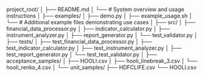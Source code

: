 project_root/
│
├── README.md
│   └── # System overview and usage instructions
│
├── examples/
│   ├── demo.py
│   ├── example_usage.sh
│   └── # Additional example files demonstrating use cases
│
├── src/
│   ├── financial_data_processor.py
│   ├── indicator_calculator.py
│   ├── instrument_analyzer.py
│   ├── report_generator.py
│   └── test_validator.py
│
├── tests/
│   ├── test_financial_data_processor.py
│   ├── test_indicator_calculator.py
│   ├── test_instrument_analyzer.py
│   ├── test_report_generator.py
│   └── test_test_validator.py
│
├── acceptance_samples/
│   ├── HOOLI.csv
│   ├── hooli_linebreak_3.csv
│   └── hooli_renko_4.csv
│
└── unit_samples/
    ├── HDFCLIFE.csv
    └── HOOLI.csv